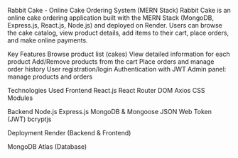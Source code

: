 Rabbit Cake - Online Cake Ordering System (MERN Stack)
Rabbit Cake is an online cake ordering application built with the MERN Stack (MongoDB, Express.js, React.js, Node.js) and deployed on Render.
Users can browse the cake catalog, view product details, add items to their cart, place orders, and make online payments.

Key Features
Browse product list (cakes)
View detailed information for each product
Add/Remove products from the cart
Place orders and manage order history
User registration/login
Authentication with JWT
Admin panel: manage products and orders

Technologies Used
Frontend
React.js
React Router DOM
Axios
CSS Modules 

Backend
Node.js
Express.js
MongoDB & Mongoose
JSON Web Token (JWT)
bcryptjs

Deployment
Render (Backend & Frontend)

MongoDB Atlas (Database)

